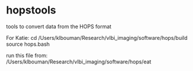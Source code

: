 # hopstools
tools to convert data from the HOPS format


For Katie: 
cd /Users/klbouman/Research/vlbi_imaging/software/hops/build
source hops.bash

run this file from: /Users/klbouman/Research/vlbi_imaging/software/hops/eat